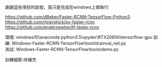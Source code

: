 謝謝這些項目的啟發，我只是完成在windows上做執行     

https://github.com/dBeker/Faster-RCNN-TensorFlow-Python3
https://github.com/rbgirshick/py-faster-rcnn
https://github.com/endernewton/tf-faster-rcnn

環境:	windows10\anaconda python3.5\spyder\RTX2080ti\tensorflow-gpu
訓練: ‪Windows-Faster-RCNN-TensorFlow\tools\trainval_net.py       
測試: ‪Windows-Faster-RCNN-TensorFlow\tools\demo.py           

訓練細節:待補充

